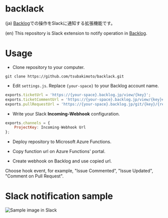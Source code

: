 backlack
===

(ja) [Backlog](http://www.backlog.jp/)での操作をSlackに通知する拡張機能です。

(en) This repository is Slack extension to notify operation in [Backlog](http://www.backlog.jp/).

# Usage
* Clone repository to your computer.

```
git clone https://github.com/tsubakimoto/backlack.git
```

* Edit `settings.js`. Replace `{your-space}` to your Backlog account name.

```js
exports.ticketUrl = 'https://{your-space}.backlog.jp/view/{key}';
exports.ticketCommentUrl = 'https://{your-space}.backlog.jp/view/{key}#comment-{id}';
exports.pullRequestUrl = 'https://{your-space}.backlog.jp/git/{key}/{repo}/pullRequests/{number}#comment-{id}';
```

* Write your Slack **Incoming-Webhook** configuration.

```js
exports.channels = {
    ProjectKey: Incoming-Webhook Url
};
```

* Deploy repository to Microsoft Azure Functions.

* Copy function url on Azure Functions' portal.

* Create webhook on Backlog and use copied url.

Choose hook event, for example, "Issue Commented", "Issue Updated", "Comment on Pull Request".

# Slack notification sample
![Sample image in Slack](https://raw.githubusercontent.com/wiki/tsubakimoto/backlack/images/slack-notification-sample.png)
